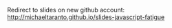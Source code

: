 Redirect to slides on new github account:
http://michaeltaranto.github.io/slides-javascript-fatigue
